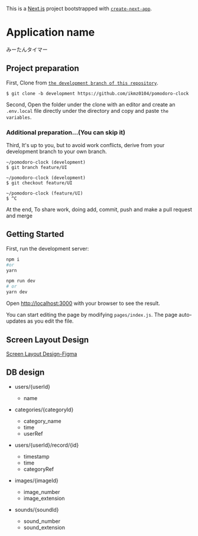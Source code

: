 This is a [Next.js](https://nextjs.org/) project bootstrapped with [`create-next-app`](https://github.com/vercel/next.js/tree/canary/packages/create-next-app).

# Application name
みーたんタイマー

## Project preparation
First, Clone from [`the development branch of this repository`](https://github.com/ikmz0104/pomodoro-clock/tree/development).
```
$ git clone -b development https://github.com/ikmz0104/pomodoro-clock
```

Second, Open the folder under the clone with an editor and create an `.env.local` file directly under the directory and copy and paste `the variables`.

### Additional preparation...(You can skip it)
Third, It's up to you, but to avoid work conflicts, derive from your development branch to your own branch.

```
~/pomodoro-clock (development)
$ git branch feature/UI

~/pomodoro-clock (development)
$ git checkout feature/UI

~/pomodoro-clock (feature/UI)
$ ^C
```

At the end, To share work, doing add, commit, push and  make a pull request and merge


## Getting Started

First, run the development server:

```bash
npm i
#or
yarn

npm run dev
# or
yarn dev
```

Open [http://localhost:3000](http://localhost:3000) with your browser to see the result.

You can start editing the page by modifying `pages/index.js`. The page auto-updates as you edit the file.

## Screen Layout Design
[Screen Layout Design-Figma](https://www.figma.com/file/SqXoA0G5U9z1cfoYVJBg1e/%E3%81%BF%E3%83%BC%E3%81%9F%E3%82%93%E3%82%BF%E3%82%A4%E3%83%9E%E3%83%BC?node-id=0%3A1 "Figma")

## DB design
+ users/{userId}
  - name

+ categories/{categoryId}
  - category_name
  - time
  - userRef

+ users/{userId}/record/{id}
  - timestamp
  - time
  - categoryRef

+ images/{imageId}
  - image_number
  - image_extension

+ sounds/{soundId}
  - sound_number
  - sound_extension